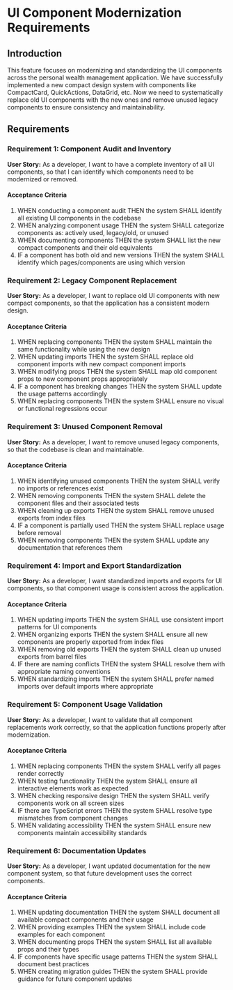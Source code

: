 # UI Component Modernization Requirements

## Introduction

This feature focuses on modernizing and standardizing the UI components across the personal wealth management application. We have successfully implemented a new compact design system with components like CompactCard, QuickActions, DataGrid, etc. Now we need to systematically replace old UI components with the new ones and remove unused legacy components to ensure consistency and maintainability.

## Requirements

### Requirement 1: Component Audit and Inventory

**User Story:** As a developer, I want to have a complete inventory of all UI components, so that I can identify which components need to be modernized or removed.

#### Acceptance Criteria

1. WHEN conducting a component audit THEN the system SHALL identify all existing UI components in the codebase
2. WHEN analyzing component usage THEN the system SHALL categorize components as: actively used, legacy/old, or unused
3. WHEN documenting components THEN the system SHALL list the new compact components and their old equivalents
4. IF a component has both old and new versions THEN the system SHALL identify which pages/components are using which version

### Requirement 2: Legacy Component Replacement

**User Story:** As a developer, I want to replace old UI components with new compact components, so that the application has a consistent modern design.

#### Acceptance Criteria

1. WHEN replacing components THEN the system SHALL maintain the same functionality while using the new design
2. WHEN updating imports THEN the system SHALL replace old component imports with new compact component imports
3. WHEN modifying props THEN the system SHALL map old component props to new component props appropriately
4. IF a component has breaking changes THEN the system SHALL update the usage patterns accordingly
5. WHEN replacing components THEN the system SHALL ensure no visual or functional regressions occur

### Requirement 3: Unused Component Removal

**User Story:** As a developer, I want to remove unused legacy components, so that the codebase is clean and maintainable.

#### Acceptance Criteria

1. WHEN identifying unused components THEN the system SHALL verify no imports or references exist
2. WHEN removing components THEN the system SHALL delete the component files and their associated tests
3. WHEN cleaning up exports THEN the system SHALL remove unused exports from index files
4. IF a component is partially used THEN the system SHALL replace usage before removal
5. WHEN removing components THEN the system SHALL update any documentation that references them

### Requirement 4: Import and Export Standardization

**User Story:** As a developer, I want standardized imports and exports for UI components, so that component usage is consistent across the application.

#### Acceptance Criteria

1. WHEN updating imports THEN the system SHALL use consistent import patterns for UI components
2. WHEN organizing exports THEN the system SHALL ensure all new components are properly exported from index files
3. WHEN removing old exports THEN the system SHALL clean up unused exports from barrel files
4. IF there are naming conflicts THEN the system SHALL resolve them with appropriate naming conventions
5. WHEN standardizing imports THEN the system SHALL prefer named imports over default imports where appropriate

### Requirement 5: Component Usage Validation

**User Story:** As a developer, I want to validate that all component replacements work correctly, so that the application functions properly after modernization.

#### Acceptance Criteria

1. WHEN replacing components THEN the system SHALL verify all pages render correctly
2. WHEN testing functionality THEN the system SHALL ensure all interactive elements work as expected
3. WHEN checking responsive design THEN the system SHALL verify components work on all screen sizes
4. IF there are TypeScript errors THEN the system SHALL resolve type mismatches from component changes
5. WHEN validating accessibility THEN the system SHALL ensure new components maintain accessibility standards

### Requirement 6: Documentation Updates

**User Story:** As a developer, I want updated documentation for the new component system, so that future development uses the correct components.

#### Acceptance Criteria

1. WHEN updating documentation THEN the system SHALL document all available compact components and their usage
2. WHEN providing examples THEN the system SHALL include code examples for each component
3. WHEN documenting props THEN the system SHALL list all available props and their types
4. IF components have specific usage patterns THEN the system SHALL document best practices
5. WHEN creating migration guides THEN the system SHALL provide guidance for future component updates